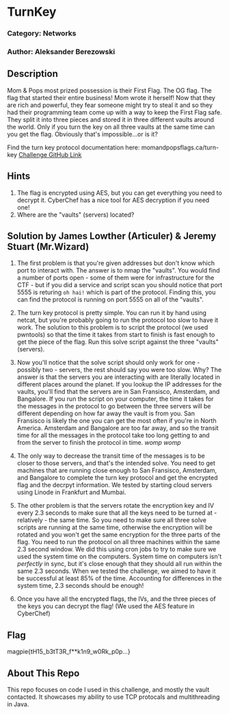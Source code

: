 # TurnKey

### Category: Networks
### Author: Aleksander Berezowski

## Description
Mom & Pops most prized possession is their First Flag.  The OG flag.  The flag that started their entire business!  Mom wrote it herself!  Now that they are rich and powerful, they fear someone might try to steal it and so they had their programming team come up with a way to keep the First Flag safe.  They split it into three pieces and stored it in three different vaults around the world.  Only if you turn the key on all three vaults at the same time can you get the flag.  Obviously that's impossible...or is it?

Find the turn key protocol documentation here: momandpopsflags.ca/turn-key
[Challenge GitHub Link](https://github.com/infosec-ucalgary/magpieCTF2022-public/tree/main/challenges/networks/turn-key)

## Hints
1. The flag is encrypted using AES, but you can get everything you need to decrypt it.  CyberChef has a nice tool for AES decryption if you need one!
2. Where are the "vaults" (servers) located?  

## Solution by James Lowther (Articuler) & Jeremy Stuart (Mr.Wizard)

1. The first problem is that you're given addresses but don't know which port to interact with.  The answer is to nmap the "vaults".  You would find a number of ports open - some of them were for infrastructure for the CTF - but if you did a service and script scan you should notice that port 5555 is returing `oh hai!` which is part of the protocol.  Finding this, you can find the protocol is running on port 5555 on all of the "vaults".

2. The turn key protocol is pretty simple.  You can run it by hand using netcat, but you're probably going to run the protocol too slow to have it work.  The solution to this problem is to script the protocol (we used pwntools) so that the time it takes from start to finish is fast enough to get the piece of the flag.  Run this solve script against the three "vaults" (servers).

3. Now you'll notice that the solve script should only work for one - possibly two - servers, the rest should say you were too slow.  Why?  The answer is that the servers you are interacting with are literally located in different places around the planet.  If you lookup the IP addresses for the vaults, you'll find that the servers are in San Fransisco, Amsterdam, and Bangalore.  If you run the script on your computer, the time it takes for the messages in  the protocol to go between the three servers will be different depending on how far away the vault is from you.  San Fransisco is likely the one you can get the most often if you're in North America.  Amsterdam and Bangalore are too far away, and so the transit time for all the messages in the protocol take too long getting to and from the server to finish the protocol in time.  *womp womp*

4. The only way to decrease the transit time of the messages is to be closer to those servers, and that's the intended solve.  You need to get machines that are running close enough to San Fransisco, Amsterdam, and Bangalore to complete the turn key protocol and get the encrypted flag and the decrpyt information.  We tested by starting cloud servers using Linode in Frankfurt and Mumbai.

5. The other problem is that the servers rotate the encryption key and IV every 2.3 seconds to make sure that all the keys need to be turned at - relatively - the same time.  So you need to make sure all three solve scripts are running at the same time, otherwise the encryption will be rotated and you won't get the same encryption for the three parts of the flag.  You need to run the protocol on all three machines within the same 2.3 second window.  We did this using cron jobs to try to make sure we used the system time on the computers.  System time on computers isn't *perfectly* in sync, but it's close enough that they should all run within the same 2.3 seconds.  When we tested the challenge, we aimed to have it be successful at least 85% of the time.  Accounting for differences in the system time, 2.3 seconds should be enough!

6. Once you have all the encrypted flags, the IVs, and the three pieces of the keys you can decrypt the flag!  (We used the AES feature in CyberChef)

## Flag
magpie{tH15_b3tT3R_f**k1n9_w0Rk_p0p...}

## About This Repo
This repo focuses on code I used in this challenge, and mostly the vault contacted. It showcases my ability to use TCP protocals and multithreading in Java.
